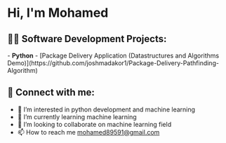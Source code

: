 <h1>Hi, I'm Mohamed</h1>

<h2>👨‍💻 Software Development Projects:</h2>
- <b>Python</b>
 - [Package Delivery Application (Datastructures and Algorithms Demo)](https://github.com/joshmadakor1/Package-Delivery-Pathfinding-Algorithm)

<h2> 🤳 Connect with me:</h2>

[linkedin]: www.linkedin.com/in/mohamed-ezzat-96156b247


- 👀 I’m interested in python development and machine learning
- 🌱 I’m currently learning machine learning
- 💞️ I’m looking to collaborate on machine learning field
- 📫 How to reach me mohamed89591@gmail.com
